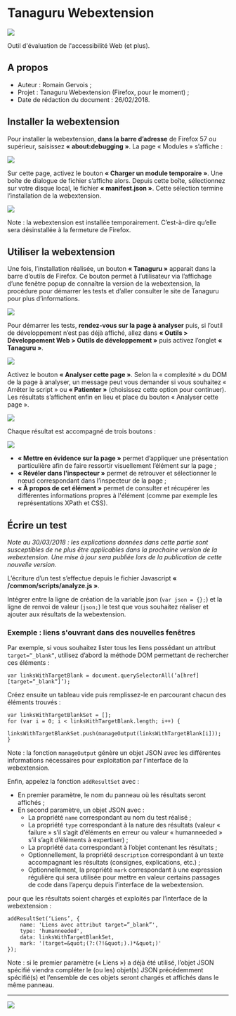 # Tanaguru Webextension

![](README/tanaguru.png)

Outil d'évaluation de l'accessibilité Web (et plus).

## A propos

* Auteur : Romain Gervois ;
* Projet : Tanaguru Webextension (Firefox, pour le moment) ;
* Date de rédaction du document : 26/02/2018.

## Installer la webextension

Pour installer la webextension, **dans la barre d’adresse** de Firefox 57 ou supérieur, saisissez **« about:debugging »**. La page « Modules » s’affiche :

![](README/install1.png)

Sur cette page, activez le bouton **« Charger un module temporaire »**. Une boîte de dialogue de fichier s’affiche alors. Depuis cette boîte, sélectionnez sur votre disque local, le fichier **« manifest.json »**. Cette sélection termine l’installation de la webextension.

![](README/install2.png)

Note : la webextension est installée temporairement. C’est-à-dire qu’elle sera désinstallée à la fermeture de Firefox.

## Utiliser la webextension

Une fois, l’installation réalisée, un bouton **« Tanaguru »** apparait dans la barre d’outils de Firefox. Ce bouton permet à l’utilisateur via l’affichage d’une fenêtre popup de connaître la version de la webextension, la procédure pour démarrer les tests et d’aller consulter le site de Tanaguru pour plus d’informations.

![](README/use1.png)

Pour démarrer les tests, **rendez-vous sur la page à analyser** puis, si l’outil de développement n’est pas déjà affiché, allez dans **« Outils > Développement Web > Outils de développement »** puis activez l’onglet **« Tanaguru »**.

![](README/use2.png)

Activez le bouton **« Analyser cette page »**. Selon la « complexité » du DOM de la page à analyser, un message peut vous demander si vous souhaitez « Arrêter le script » ou **« Patienter »** (choisissez cette option pour continuer). Les résultats s’affichent enfin en lieu et place du bouton « Analyser cette page ».

![](README/use3.png)

Chaque résultat est accompagné de trois boutons :

![](README/use4.png)

* **« Mettre en évidence sur la page »** permet d’appliquer une présentation particulière afin de faire ressortir visuellement l’élément sur la page ;
* **« Révéler dans l'inspecteur »** permet de retrouver et sélectionner le nœud correspondant dans l’inspecteur de la page ;
* **« À propos de cet élément »** permet de consulter et récupérer les différentes informations propres à l'élément (comme par exemple les représentations XPath et CSS).

## Écrire un test

*Note au 30/03/2018 : les explications données dans cette partie sont susceptibles de ne plus être applicables dans la prochaine version de la webextension. Une mise à jour sera publiée lors de la publication de cette nouvelle version.*

L’écriture d’un test s’effectue depuis le fichier Javascript **« /common/scripts/analyze.js »**.

Intégrer entre la ligne de création de la variable json (`var json = {};`) et la ligne de renvoi de valeur (`json;`) le test que vous souhaitez réaliser et ajouter aux résultats de la webextension.

### Exemple : liens s'ouvrant dans des nouvelles fenêtres

Par exemple, si vous souhaitez lister tous les liens possédant un attribut `target=“_blank“`, utilisez d’abord la méthode DOM permettant de rechercher ces éléments :

```
var linksWithTargetBlank = document.querySelectorAll(‘a[href][target=“_blank“]’);
```

Créez ensuite un tableau vide puis remplissez-le en parcourant chacun des éléments trouvés :

```
var linksWithTargetBlankSet = [];
for (var i = 0; i < linksWithTargetBlank.length; i++) {
	linksWithTargetBlankSet.push(manageOutput(linksWithTargetBlank[i]));
}
```

Note : la fonction `manageOutput` génère un objet JSON avec les différentes informations nécessaires pour exploitation par l’interface de la webextension.

Enfin, appelez la fonction `addResultSet` avec :

* En premier paramètre, le nom du panneau où les résultats seront affichés ;
* En second paramètre, un objet JSON avec :
	* La propriété `name` correspondant au nom du test réalisé ;
	* La propriété `type` correspondant à la nature des résultats (valeur « failure » s’il s’agit d’éléments en erreur ou valeur « humanneeded » s’il s’agit d’éléments à expertiser) ;
	* La propriété `data` correspondant à l’objet contenant les résultats ;
	* Optionnellement, la propriété `description` correspondant à un texte accompagnant les résultats (consignes, explications, etc.) ;
	* Optionnellement, la propriété `mark` correspondant à une expression régulière qui sera utilisée pour mettre en valeur certains passages de code dans l’aperçu depuis l’interface de la webextension.

pour que les résultats soient chargés et exploités par l’interface de la webextension :

```
addResultSet(‘Liens’, { 
	name: 'Liens avec attribut target=”_blank”', 
	type: 'humanneeded', 
	data: linksWithTargetBlankSet, 
	mark: '(target=&quot;(?:(?!&quot;).)*&quot;)' 
});
```

Note : si le premier paramètre (« Liens ») a déjà été utilisé, l’objet JSON spécifié viendra compléter le (ou les) objet(s) JSON précédemment spécifié(s) et l’ensemble de ces objets seront chargés et affichés dans le même panneau.

---

![](README/write.png)